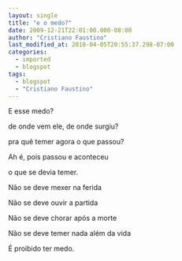 ```yaml
---
layout: single
title: "e o medo?"
date: 2009-12-21T22:01:00.000-08:00
author: "Cristiano Faustino"
last_modified_at: 2010-04-05T20:55:37.298-07:00
categories:
  - imported
  - blogspot
tags:
  - blogspot
  - "Cristiano Faustino"
---
```


E esse medo?

de onde vem ele, de onde surgiu?

pra quê temer agora o que passou?

Ah é, pois passou e aconteceu

o que se devia temer.



Não se deve mexer na ferida

Não se deve ouvir a partida

Não se deve chorar após a morte

Não se deve temer nada além da vida

É proibido ter medo.